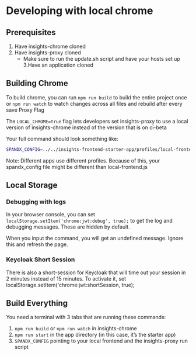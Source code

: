 # Developing with local chrome

## Prerequisites

1. Have insights-chrome cloned
2. Have insights-proxy cloned
    * Make sure to run the update.sh script and have your hosts set up
3.Have an application cloned

## Building Chrome

To build chrome, you can run `npm run build` to build the entire project once or `npm run watch` to watch changes across all files and rebuild after every save
Proxy Flag

The `LOCAL_CHROME=true` flag lets developers set insights-proxy to use a local version of insights-chrome instead of the version that is on ci-beta

Your full command should look something like:

```sh
SPANDX_CONFIG=../../insights-frontend-starter-app/profiles/local-frontend.js sh ../../insights-proxy/scripts/run.sh
```

Note: Different apps use different profiles. Because of this, your spandx_config file might be different than local-frontend.js

## Local Storage

### Debugging with logs

In your browser console, you can set `localStorage.setItem('chrome:jwt:debug', true);` to get the log and debugging messages. These are hidden by default.

When you input the command, you will get an undefined message. Ignore this and refresh the page.

### Keycloak Short Session

There is also a short-session for Keycloak that will time out your session in 2 minutes instead of 15 minutes. To activate it, set localStorage.setItem('chrome:jwt:shortSession, true);

## Build Everything

You need a terminal with 3 tabs that are running these commands:

1. `npm run build` or `npm run watch` in insights-chrome
2. `npm run start` in the app directory (in this case, it’s the starter app)
3. `SPANDX_CONFIG` pointing to your local frontend and the insights-proxy run script
